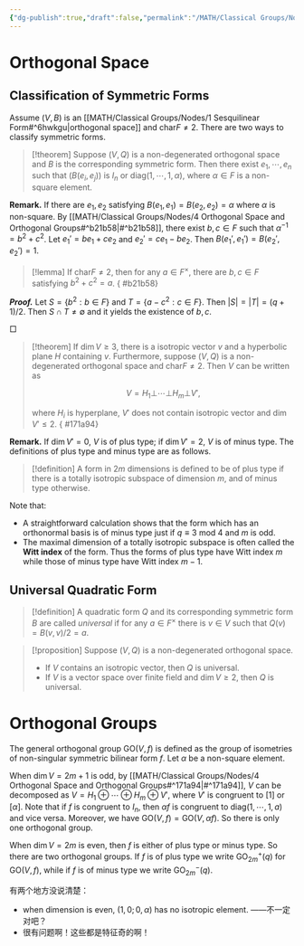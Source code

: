 ```yaml
---
{"dg-publish":true,"draft":false,"permalink":"/MATH/Classical Groups/Nodes/4 Orthogonal Space and Orthogonal Groups/","dgPassFrontmatter":true}
---
```



# Orthogonal Space

## Classification of Symmetric Forms

Assume $(V,B)$ is an [[MATH/Classical Groups/Nodes/1 Sesquilinear Form#^6hwkgu\|orthogonal space]] and $\mathrm{char}F\neq 2$. There are two ways to classify symmetric forms.

> [!theorem]
> Suppose $(V,Q)$ is a non-degenerated orthogonal space and $B$ is the corresponding symmetric form. Then there exist $e_1,\cdots,e_n$ such that $(B(e_i,e_j))$ is $I_n$ or $\mathrm{diag}(1,\cdots,1,\alpha)$, where $\alpha\in F$ is a non-square element.

**Remark.** If there are $e_1,e_2$ satisfying $B(e_1,e_1)=B(e_2,e_2)=\alpha$ where $\alpha$ is non-square. By [[MATH/Classical Groups/Nodes/4 Orthogonal Space and Orthogonal Groups#^b21b58\|#^b21b58]], there exist $b,c\in F$ such that $\alpha^{-1}=b^2+c^2$. Let $e_1'=be_1+ce_2$ and $e_2'=ce_1-be_2$. Then $B(e_1',e_1')=B(e_2',e_2')=1$. 

> [!lemma]
> If $\mathrm{char}F\neq 2$, then for any $a\in F^\times$, there are $b,c\in F$ satisfying $b^2+c^2=a$.
{ #b21b58}


**_Proof._**
Let $S=\{b^2:b\in F\}$ and $T=\{a-c^2:c\in F\}$. Then $|S|=|T|=(q+1)/2$. Then $S\cap T\neq \emptyset$ and it yields the existence of $b,c$. 
<p align="left">□</p>

> [!theorem]
> If $\dim V\geq 3$, there is a isotropic vector $v$ and a hyperbolic plane $H$ containing $v$. Furthermore, suppose $(V,Q)$ is a non-degenerated orthogonal space and $\mathrm{char}F\neq 2$. Then $V$ can be written as
> 
> $$V=H_1\bot \cdots \bot H_m\bot V',$$
> 
> where $H_i$ is hyperplane, $V'$ does not contain isotropic vector and $\dim V'\leq 2$.
{ #171a94}


**Remark.** If $\dim V'=0$, $V$ is of plus type; if $\dim V'=2$, $V$ is of minus type. The definitions of plus type and minus type are as follows.

> [!definition]
> A form in $2m$ dimensions is defined to be of plus type if there is a totally isotropic subspace of dimension $m$, and of minus type otherwise. 

Note that:
- A straightforward calculation shows that the form which has an orthonormal basis is of minus type just if $q\equiv 3$ mod $4$ and $m$ is odd. 
- The maximal dimension of a totally isotropic subspace is often called the **Witt index** of the form. Thus the forms of plus type have Witt index $m$ while those of minus type have Witt index $m-1$.

## Universal Quadratic Form

> [!definition]
> A quadratic form $Q$ and its corresponding symmetric form $B$ are called *universal* if for any $a\in F^\times$ there is $v\in V$ such that $Q(v)=B(v,v)/2=a$.

> [!proposition]
> Suppose $(V,Q)$ is a non-degenerated orthogonal space. 
> - If $V$ contains an isotropic vector, then $Q$ is universal. 
> - If $V$ is a vector space over finite field and $\dim V\geq 2$, then $Q$ is universal.

# Orthogonal Groups

The general orthogonal group $\mathrm{GO}(V,f)$ is defined as the group of isometries of non-singular symmetric bilinear form $f$. Let $\alpha$ be a non-square element.

When $\dim V=2m+1$ is odd, by [[MATH/Classical Groups/Nodes/4 Orthogonal Space and Orthogonal Groups#^171a94\|#^171a94]], $V$ can be decomposed as $V=H_1\oplus\cdots\oplus H_m\oplus V'$, where $V'$ is congruent to $[1]$ or $[\alpha]$. Note that if $f$ is congruent to $I_n$, then $\alpha f$ is congruent to $\mathrm{diag}(1,\cdots,1,a)$ and vice versa. Moreover, we have $\mathrm{GO}(V,f)=\mathrm{GO}(V,\alpha f)$. So there is only one orthogonal group.

When $\dim V=2m$ is even, then $f$ is either of plus type or minus type. So there are two orthogonal groups. If $f$ is of plus type we write $\mathrm{GO}_{2m}^+(q)$ for $\mathrm{GO}(V,f)$, while if $f$ is of minus type we write $\mathrm{GO}_{2m}^-(q)$. 


有两个地方没说清楚：

- when dimension is even, $(1,0;0,\alpha)$ has no isotropic element. ——不一定对吧？
- 很有问题啊！这些都是特征奇的啊！
